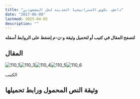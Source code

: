 ```yaml
---
title: "داعش، نكوص الاستراتيجيا الحديثة لحل المشعوذين"
date: "2017-06-08"
lastmod: 2025-04-05
description: ""
---
```

**لتصفح المقال في كتيب أو لتحميل وثيقة و-ن-م إضغط على الروابط أسفله**

## المقال

![110_1](https://abouyaarebmarzouki.wordpress.com/wp-content/uploads/2017/06/110_18.png?w=648)![110_3](https://abouyaarebmarzouki.wordpress.com/wp-content/uploads/2017/06/110_38.png?w=648)![110_4](https://abouyaarebmarzouki.wordpress.com/wp-content/uploads/2017/06/110_48.png?w=648)![110_5](https://abouyaarebmarzouki.wordpress.com/wp-content/uploads/2017/06/110_58.png?w=648)![110_6](https://abouyaarebmarzouki.wordpress.com/wp-content/uploads/2017/06/110_66.png?w=648)

الكتيب

## وثيقة النص المحمول ورابط تحميلها

###
